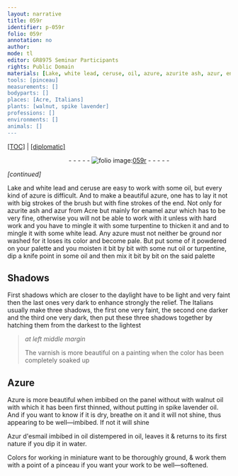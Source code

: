```yaml
---
layout: narrative
title: 059r
identifier: p-059r
folio: 059r
annotation: no
author:
mode: tl
editor: GR8975 Seminar Participants
rights: Public Domain
materials: [Lake, white lead, ceruse, oil, azure, azurite ash, azur, enamel azur, turpentine, nut oil, Azure, walnut oil, spike lavender oil, Azur d'esmail, water]
tools: [pinceau]
measurements: []
bodyparts: []
places: [Acre, Italians]
plants: [walnut, spike lavender]
professions: []
environments: []
animals: []
---
```


<p><a href="{{ site.baseurl }}/translation/">[TOC]</a> | <a href="{{ site.baseurl }}/_texts/p-059r_tc.md/">[diplomatic]</a></p><div class="folio" align="center">- - - - - <a href="http://gallica.bnf.fr/ark:/12148/btv1b10500001g/f123.item" target="_blank"><img src="https://cu-mkp.github.io/2017-workshop-edition/assets/photo-icon.png" alt="folio image: " style="display:inline-block; margin-bottom:-3px;"/>059r</a> - - - - - </div>  
 
*[continued]*
  
<span class="m">Lake</span> and <span class="m">white lead</span> and <span class="m">ceruse</span> are easy to work with some <span class="m">oil</span>, but every kind of <span class="m">azure</span> is difficult. And to make a beautiful <span class="m">azure</span>, one has to lay it not with big strokes of the brush but with fine strokes of the end. Not only for <span class="m">azurite ash</span> and <span class="m">azur</span> from <span class="pl">Acre</span> but mainly for <span class="m">enamel azur</span> which has to be very fine, otherwise you will not be able to work with it unless with hard work and you have to mingle it with some <span class="m">turpentine</span> to thicken it and and to mingle it with some <span class="m">white lead</span>. Any <span class="m">azure</span> must not neither be ground nor washed for it loses its color and become pale. But put some of it powdered on your palette and you moisten it bit by bit with some <span class="m">nut oil</span> or <span class="m">turpentine</span>, dip a knife point in some <span class="m">oil</span> and then mix it bit by bit on the said palette

 
  

## Shadows

 
First shadows which are closer to the daylight have to be light and very faint then the last ones very dark to enhance strongly the relief. The <span class="pl">Italians</span> usually make three shadows, the first one very faint, the second one darker and the third one very dark, then put these three shadows together by hatching them from the darkest to the lightest
 
> *at left middle margin*
> 
> 
>   The varnish is more beautiful on a painting when the color has been completely soaked up
 
 
  

## <span class="m">Azure</span>

 
<span class="m">Azure</span> is more beautiful when imbibed on the panel <span class="del">without</span> with <span class="m"><span class="pa">walnut</span> oil</span> with which it has been first thinned, without putting in <span class="m"><span class="pa">spike lavender</span> oil</span>. And if you want to know if it is dry, breathe on it and it will not shine, thus appearing to be well—imbibed. If not it will shine
 
<span class="m">Azur d'esmail </span> <span class="del">imbibed in <span class="m">oil</span></span> distempered in <span class="m">oil</span>, leaves it & returns to its first nature if you dip it in <span class="m">water</span>.
 
Colors for working in miniature want to be thoroughly ground, & work them with a point of a <span class="tl">pinceau</span> if you want your work to be well—softened.
 
